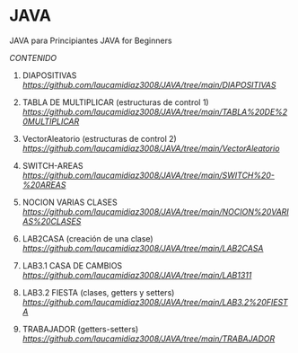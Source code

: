 # JAVA
JAVA para Principiantes
JAVA for Beginners

*CONTENIDO*

1. DIAPOSITIVAS *https://github.com/laucamidiaz3008/JAVA/tree/main/DIAPOSITIVAS*

2. TABLA DE MULTIPLICAR (estructuras de control 1) *https://github.com/laucamidiaz3008/JAVA/tree/main/TABLA%20DE%20MULTIPLICAR*

3. VectorAleatorio (estructuras de control 2) *https://github.com/laucamidiaz3008/JAVA/tree/main/VectorAleatorio* 

4. SWITCH-AREAS *https://github.com/laucamidiaz3008/JAVA/tree/main/SWITCH%20-%20AREAS* 

5. NOCION VARIAS CLASES *https://github.com/laucamidiaz3008/JAVA/tree/main/NOCION%20VARIAS%20CLASES* 

6. LAB2CASA (creación de una clase) *https://github.com/laucamidiaz3008/JAVA/tree/main/LAB2CASA* 

7. LAB3.1 CASA DE CAMBIOS *https://github.com/laucamidiaz3008/JAVA/tree/main/LAB1311*

8. LAB3.2 FIESTA (clases, getters y setters) *https://github.com/laucamidiaz3008/JAVA/tree/main/LAB3.2%20FIESTA*

9. TRABAJADOR (getters-setters) *https://github.com/laucamidiaz3008/JAVA/tree/main/TRABAJADOR*
